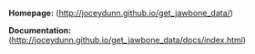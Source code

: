 
**Homepage:** (http://joceydunn.github.io/get_jawbone_data/)

**Documentation:** (http://joceydunn.github.io/get_jawbone_data/docs/index.html)
